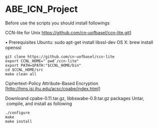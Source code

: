 # ABE_ICN_Project

Before use the scripts you should install followings


CCN-lite for Unix
https://github.com/cn-uofbasel/ccn-lite.git]

•	Prerequisites
Ubuntu: sudo apt-get install libssl-dev
OS X: brew install openssl

    git clone https://github.com/cn-uofbasel/ccn-lite
    export CCNL_HOME="`pwd`/ccn-lite"
    export PATH=$PATH:"$CCNL_HOME/bin"
    cd $CCNL_HOME/src
    make clean all


Ciphertext-Policy Attribute-Based Encryption
[http://hms.isi.jhu.edu/acsc/cpabe/index.html]

Downloand cpabe-0.11.tar.gz, libbswabe-0.9.tar.gz packages 
Untar,  compile, and install as following

    ./configure
    make
    make install
